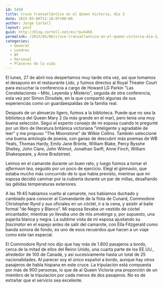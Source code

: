 ```yaml
---
id: 5450
title: Cruce transatlántico en el Queen Victoria, día 3
date: 2015-05-06T12:10:07+00:00
author: Jorge Cortell
layout: post
guid: http://blog.cortell.net/es/?p=5450
permalink: /2015/05/06/cruce-transatlantico-en-el-queen-victoria-dia-3/
categories:
  - General
  - Londres
  - NY
  - Personal
  - Placeres de la vida
---
```

El lunes, 27 de abril nos despertamos muy tarde otra vez, así que tomamos el desayuno en el restaurante Lido, y fuimos directos al Royal Theater Court para escuchar la conferencia a cargo de Howard LG Parkin "Las Constelaciones – Mito, Leyenda y Misterio", seguida de otra conferencia, esta vez por Simon Dinsdale, en la que compartió algunas de sus experiencias como un guardaespaldas de la familia real.

Después de un almuerzo ligero, fuimos a la biblioteca. Puede que no sea la biblioteca del Queen Mary 2 (la más grande en el mar), pero tenía una muy buena selección. Seguí el experto consejo de mi esposa cuando le pregunté por un libro de literatura británica victoriana "inteligente y agradable de leer" y me propuso "The Moonstone" de Wilkie Collins. También seleccioné una buena antología de poesía, con ganas de descubrir más poemas de WB Yeats, Thomas Hardy, Emily Jane Brönte, William Blake, Percy Bysshe Shelley, John Clare, John Wilmot, Jonathan Swift, Anne Finch, William Shakespeare, y Anne Bradstreet.

Leímos en el camarote durante un buen rato, y luego fuimos a tomar el _afternoon tea_, seguido por un poco de ejercicio. Elegí el gimnasio, que estaba mucho más concurrido de lo que había previsto, mientras que mi esposa decidió caminar por la cubierta durante un par de millas, desafiando las gélidas temperaturas exteriores.

A las 19:45 habíamos vuelto al camarote, nos habíamos duchado y cambiado para conocer al Comandante de la flota de Cunard, Commodore Christopher Rynd y sus oficiales en un cóctel, ir a la cena, y asistir al baile formal "de Negro y Blanco". Mi esposa llevaba un vestido de cóctel encantador, mientras yo llevaba uno de mis _smokings_ y, por supuesto, una pajarita blanca y negra. La sublime vista de mi esposa ajustando su _fascinator_ en el espejo antes de salir del camarote, con Ella Fitzgerald como banda sonora de fondo, es uno de esos recuerdos que hacen a un viaje como este tan especial.

El Commodore Rynd nos dijo que hay más de 1.800 pasajeros a bordo, cerca de la mitad de ellos del Reino Unido, una cuarta parte de los EE.UU., alrededor de 100 de Canadá, y así sucesivamente hasta un total de 25 nacionalidades. Al parecer soy el único español a bordo, aunque hay otros pasajeros de habla hispana en este cruce. La tripulación está compuesta por más de 900 personas, lo que de al Queen Victoria una proporción de un miembro de la tripulación por cada menos de dos pasajeros. No es de extrañar que el servicio sea excelente.